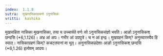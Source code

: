 ```yaml
---
index:  1.1.8
sutra:  मुखनासिकावचनो ऽनुनासिकः
vritti:  kashika 
---
```


मुखसहिता नासिका मुखनासिका, तया य उच्चार्यते वर्णः सो ऽनुनासिकसंज्ञो भवति। आङो ऽनुनासिकश् छन्दसि (*6,1.126)। अभ्र आं अपः। गभीर आं उग्रपुत्रे। च न आं इन्द्रः। मुखग्रहनं किम्? अनुस्वारस्यैव हि स्यात्। नासिकाग्रहणं किम्? कचटतपानां मा भूत्। अनुनासिकप्रदेशाः आङो ऽनुनासिकश् छन्दसि (*6,1.26) इत्येवम् आदयः।


